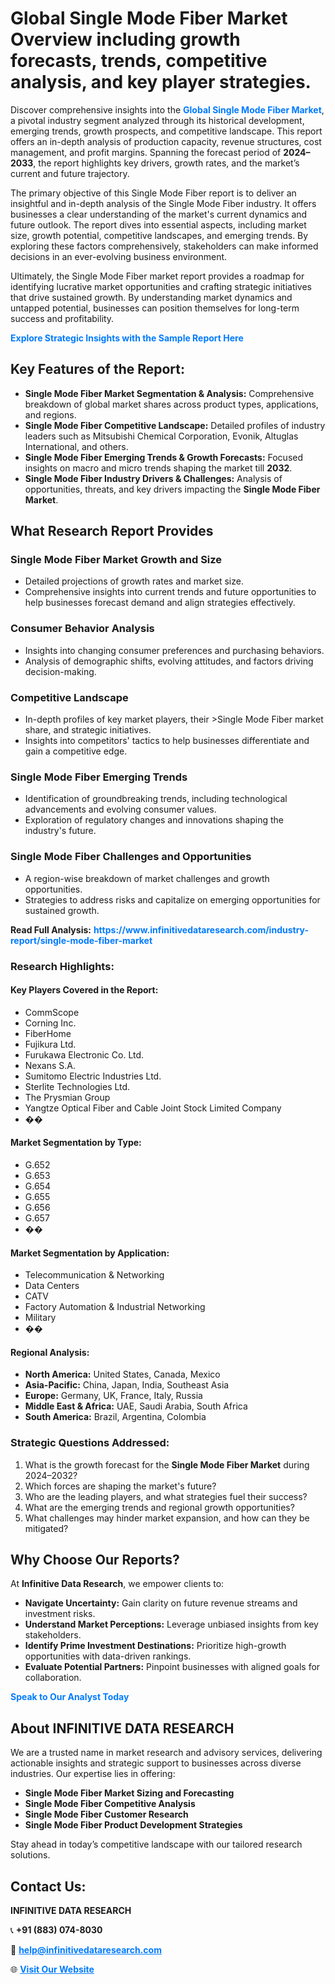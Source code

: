 <h1>Global Single Mode Fiber Market Overview including growth forecasts, trends, competitive analysis, and key player strategies.</h1>
<p>
Discover comprehensive insights into the 
<a href="https://www.infinitivedataresearch.com/industry-report/single-mode-fiber-market" rel="dofollow" style="color: #007BFF; text-decoration: none;"><strong>Global Single Mode Fiber Market</strong></a>, a pivotal industry segment analyzed through its historical development, emerging trends, growth prospects, and competitive landscape. This report offers an in-depth analysis of production capacity, revenue structures, cost management, and profit margins. Spanning the forecast period of <strong>2024–2033</strong>, the report highlights key drivers, growth rates, and the market’s current and future trajectory.
</p>
<p>
The primary objective of this Single Mode Fiber report is to deliver an insightful and in-depth analysis of the Single Mode Fiber industry. It offers businesses a clear understanding of the market's current dynamics and future outlook. The report dives into essential aspects, including market size, growth potential, competitive landscapes, and emerging trends. By exploring these factors comprehensively, stakeholders can make informed decisions in an ever-evolving business environment.
</p>
<p>
Ultimately, the Single Mode Fiber market report provides a roadmap for identifying lucrative market opportunities and crafting strategic initiatives that drive sustained growth. By understanding market dynamics and untapped potential, businesses can position themselves for long-term success and profitability.
</p>
<p>
<a href="https://www.infinitivedataresearch.com/request-sample/reportId=105084" style="color: #007BFF; text-decoration: none;"><strong>Explore Strategic Insights with the Sample Report Here</strong></a>
</p>

<h2>Key Features of the Report:</h2>
<ul>
<li><strong>Single Mode Fiber Market Segmentation & Analysis:</strong> Comprehensive breakdown of global market shares across product types, applications, and regions.</li>
<li><strong>Single Mode Fiber Competitive Landscape:</strong> Detailed profiles of industry leaders such as Mitsubishi Chemical Corporation, Evonik, Altuglas International, and others.</li>
<li><strong>Single Mode Fiber Emerging Trends & Growth Forecasts:</strong> Focused insights on macro and micro trends shaping the market till <strong>2032</strong>.</li>
<li><strong>Single Mode Fiber Industry Drivers & Challenges:</strong> Analysis of opportunities, threats, and key drivers impacting the <strong>Single Mode Fiber Market</strong>.</li>
</ul>

<h2>What Research Report Provides</h2>
<h3>Single Mode Fiber Market Growth and Size</h3>
<ul>
<li>Detailed projections of growth rates and market size.</li>
<li>Comprehensive insights into current trends and future opportunities to help businesses forecast demand and align strategies effectively.</li>
</ul>

<h3>Consumer Behavior Analysis</h3>
<ul>
<li>Insights into changing consumer preferences and purchasing behaviors.</li>
<li>Analysis of demographic shifts, evolving attitudes, and factors driving decision-making.</li>
</ul>

<h3>Competitive Landscape</h3>
<ul>
<li>In-depth profiles of key market players, their >Single Mode Fiber market share, and strategic initiatives.</li>
<li>Insights into competitors' tactics to help businesses differentiate and gain a competitive edge.</li>
</ul>

<h3>Single Mode Fiber Emerging Trends</h3>
<ul>
<li>Identification of groundbreaking trends, including technological advancements and evolving consumer values.</li>
<li>Exploration of regulatory changes and innovations shaping the industry's future.</li>
</ul>

<h3>Single Mode Fiber Challenges and Opportunities</h3>
<ul>
<li>A region-wise breakdown of market challenges and growth opportunities.</li>
<li>Strategies to address risks and capitalize on emerging opportunities for sustained growth.</li>
</ul>
<p><strong>Read Full Analysis:</strong> <a href="https://www.infinitivedataresearch.com/industry-report/single-mode-fiber-market" rel="dofollow" style="color: #007BFF; text-decoration: none;"><strong>https://www.infinitivedataresearch.com/industry-report/single-mode-fiber-market</strong></a></p>
<h3>Research Highlights:</h3>
<h4>Key Players Covered in the Report:</h4>
<ul><li>CommScope</li><li>Corning Inc.</li><li>FiberHome</li><li>Fujikura Ltd.</li><li>Furukawa Electronic Co. Ltd.</li><li>Nexans S.A.</li><li>Sumitomo Electric Industries Ltd.</li><li>Sterlite Technologies Ltd.</li><li>The Prysmian Group</li><li>Yangtze Optical Fiber and Cable Joint Stock Limited Company</li><li>��</li></ul>
<h4>Market Segmentation by Type:</h4>
<ul><li>G.652</li><li>G.653</li><li>G.654</li><li>G.655</li><li>G.656</li><li>G.657</li><li>��</li></ul>
<h4>Market Segmentation by Application:</h4>
<ul><li>Telecommunication &amp; Networking</li><li>Data Centers</li><li>CATV</li><li>Factory Automation &amp; Industrial Networking</li><li>Military</li><li>��</li></ul>

<h4>Regional Analysis:</h4>
<ul>
<li><strong>North America:</strong> United States, Canada, Mexico</li>
<li><strong>Asia-Pacific:</strong> China, Japan, India, Southeast Asia</li>
<li><strong>Europe:</strong> Germany, UK, France, Italy, Russia</li>
<li><strong>Middle East & Africa:</strong> UAE, Saudi Arabia, South Africa</li>
<li><strong>South America:</strong> Brazil, Argentina, Colombia</li>
</ul>

<h3>Strategic Questions Addressed:</h3>
<ol>
<li>What is the growth forecast for the <strong>Single Mode Fiber Market</strong> during 2024–2032?</li>
<li>Which forces are shaping the market's future?</li>
<li>Who are the leading players, and what strategies fuel their success?</li>
<li>What are the emerging trends and regional growth opportunities?</li>
<li>What challenges may hinder market expansion, and how can they be mitigated?</li>
</ol>

<h2>Why Choose Our Reports?</h2>
<p>At <strong>Infinitive Data Research</strong>, we empower clients to:</p>
<ul>
<li><strong>Navigate Uncertainty:</strong> Gain clarity on future revenue streams and investment risks.</li>
<li><strong>Understand Market Perceptions:</strong> Leverage unbiased insights from key stakeholders.</li>
<li><strong>Identify Prime Investment Destinations:</strong> Prioritize high-growth opportunities with data-driven rankings.</li>
<li><strong>Evaluate Potential Partners:</strong> Pinpoint businesses with aligned goals for collaboration.</li>
</ul>
<p><a href="https://www.infinitivedataresearch.com/industry-report/single-mode-fiber-market" rel="dofollow" style="color: #007BFF; text-decoration: none;"><strong>Speak to Our Analyst Today</strong></a></p>

<h2>About INFINITIVE DATA RESEARCH</h2>
<p>We are a trusted name in market research and advisory services, delivering actionable insights and strategic support to businesses across diverse industries. Our expertise lies in offering:</p>
<ul>
<li><strong>Single Mode Fiber Market Sizing and Forecasting</strong></li>
<li><strong>Single Mode Fiber Competitive Analysis</strong></li>
<li><strong>Single Mode Fiber Customer Research</strong></li>
<li><strong>Single Mode Fiber Product Development Strategies</strong></li>
</ul>
<p>Stay ahead in today’s competitive landscape with our tailored research solutions.</p>

<h2>Contact Us:</h2>
<p><strong>INFINITIVE DATA RESEARCH</strong></p>
<p>📞 <strong>+91 (883) 074-8030</strong></p>
<p>📧 <strong><a href="mailto:help@infinitivedataresearch.com" style="color: #007BFF;">help@infinitivedataresearch.com</a></strong></p>
<p>🌐 <strong><a href="https://www.infinitivedataresearch.com" rel="dofollow" style="color: #007BFF;">Visit Our Website</a></strong></p>